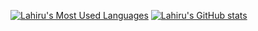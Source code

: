 [![Lahiru's Most Used Languages](https://github-readme-stats.vercel.app/api/top-langs/?username=LahiruRajapaksha&theme=tokyonight)](https://github.com/anuraghazra/github-readme-stats)
[![Lahiru's GitHub stats](https://github-readme-stats.vercel.app/api?username=LahiruRajapaksha&show_icons=true&theme=radical)](https://github.com/anuraghazra/github-readme-stats)
